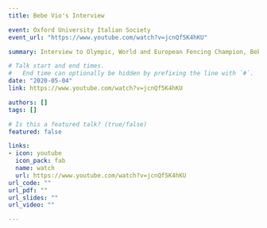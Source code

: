 ```yaml
---
title: Bebe Vio's Interview 

event: Oxford University Italian Society
event_url: "https://www.youtube.com/watch?v=jcnQf5K4hKU"

summary: Interview to Olympic, World and European Fencing Champion, Bebe Vio.

# Talk start and end times.
#   End time can optionally be hidden by prefixing the line with `#`.
date: "2020-05-04"
link: https://www.youtube.com/watch?v=jcnQf5K4hKU

authors: []
tags: []

# Is this a featured talk? (true/false)
featured: false

links:
- icon: youtube
  icon_pack: fab
  name: watch
  url: https://www.youtube.com/watch?v=jcnQf5K4hKU
url_code: ""
url_pdf: ""
url_slides: ""
url_video: ""

---
```

